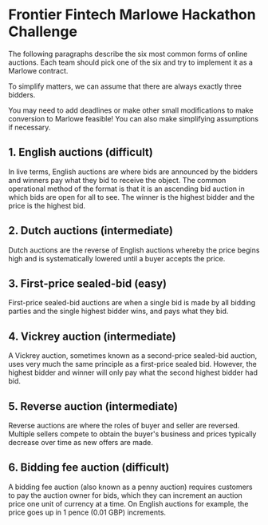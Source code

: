 # Frontier Fintech Marlowe Hackathon Challenge

The following paragraphs describe the six most common forms of online auctions.
Each team should pick one of the six and try to implement it as a Marlowe
contract.

To simplify matters, we can assume that there are always exactly three bidders.

You may need to add deadlines or make other small modifications to make
conversion to Marlowe feasible! You can also make simplifying assumptions if
necessary.

## 1. English auctions (difficult)
In live terms, English auctions are where bids are announced by the bidders and winners pay what they bid to receive the object. 
The common operational method of the format is that it is an ascending bid auction in which bids are open for all to see. 
The winner is the highest bidder and the price is the highest bid.

## 2. Dutch auctions (intermediate)
Dutch auctions are the reverse of English auctions whereby the price begins high and is systematically lowered until a buyer accepts the price. 

## 3. First-price sealed-bid (easy)
First-price sealed-bid auctions are when a single bid is made by all bidding parties and the single highest bidder wins, and pays what they bid. 

## 4. Vickrey auction (intermediate)
A Vickrey auction, sometimes known as a second-price sealed-bid auction, uses very much the same principle as a first-price sealed bid. 
However, the highest bidder and winner will only pay what the second highest bidder had bid. 

## 5. Reverse auction (intermediate)
Reverse auctions are where the roles of buyer and seller are reversed. Multiple sellers compete to obtain the buyer's business and prices typically decrease over time as 
new offers are made.

## 6. Bidding fee auction (difficult)
A bidding fee auction (also known as a penny auction) requires customers to pay the auction owner for bids, 
which they can increment an auction price one unit of currency at a time.  On English auctions for example, the price goes up in 1 pence (0.01 GBP) increments.
